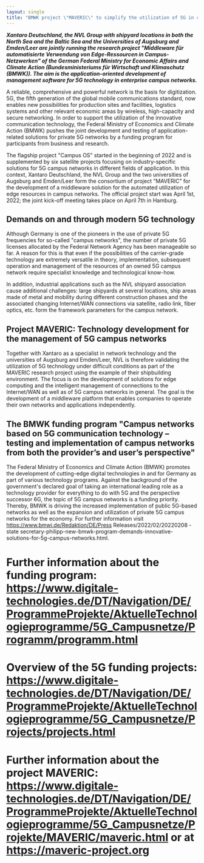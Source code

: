 ```yaml
---
layout: single
title: "BMWK project \"MAVERIC\" to simplify the utilization of 5G in corporate networks"
---
```


***Xantaro Deutschland, the NVL Group with shipyard locations in both the
North Sea and the Baltic Sea and the Universities of Augsburg and
Emden/Leer are jointly running the research project "Middleware für
automatisierte Verwendung von Edge-Ressourcen in Campus-Netzwerken" of
the German Federal Ministry for Economic Affairs and Climate Action
(Bundesministeriums für Wirtschaft und Klimaschutz (BMWK)). The aim is
the application-oriented development of management software for 5G
technology in enterprise campus networks.***

A reliable, comprehensive and powerful network is the basis for
digitization. 5G, the fifth generation of the global mobile
communications standard, now enables new possibilities for production
sites and facilities, logistics systems and other relevant economic
areas by wireless, high-capacity and secure networking. In order to
support the utilization of the innovative communication technology,
the Federal Ministry of Economics and Climate Action (BMWK) pushes the
joint development and testing of application-related solutions for
private 5G networks by a funding program for participants from
business and research.

The flagship project "Campus OS" started in the beginning of 2022 and
is supplemented by six satellite projects focusing on
industry-specific solutions for 5G campus networks in different fields
of application. In this context, Xantaro Deutschland, the NVL Group
and the two universities of Augsburg and Emden/Leer form the
consortium of project "MAVERIC" for the development of a middleware
solution for the automated utilization of edge resources in campus
networks. The official project start was April 1st, 2022; the joint
kick-off meeting takes place on April 7th in Hamburg.

## Demands on and through modern 5G technology

Although Germany is one of the pioneers in the use of private 5G
frequencies for so-called "campus networks", the number of private 5G
licenses allocated by the Federal Network Agency has been manageable
so far. A reason for this is that even if the possibilities of the
carrier-grade technology are extremely versatile in theory,
implementation, subsequent operation and management of the resources
of an owned 5G campus network require specialist knowledge and
technological know-how.

In addition, industrial applications such as the NVL shipyard
association cause additional challenges: large shipyards at several
locations, ship areas made of metal and mobility during different
construction phases and the associated changing Internet/WAN
connections via satellite, radio link, fiber optics, etc. form the
framework parameters for the campus network.


## Project MAVERIC: Technology development for the management of 5G campus networks

Together with Xantaro as a specialist in network technology and the
universities of Augsburg and Emden/Leer, NVL is therefore validating
the utilization of 5G technology under difficult conditions as part of
the MAVERIC research project using the example of their shipbuilding
environment. The focus is on the development of solutions for edge
computing and the intelligent management of connections to the
Internet/WAN as well as of 5G campus networks in general. The goal is
the development of a middleware platform that enables companies to
operate their own networks and applications independently.


## The BMWK funding program "Campus networks based on 5G communication technology – testing and implementation of campus networks from both the provider’s and user’s perspective"

The Federal Ministry of Economics and Climate Action (BMWK) promotes
the development of cutting-edge digital technologies in and for
Germany as part of various technology programs. Against the background
of the government's declared goal of taking an international leading
role as a technology provider for everything to do with 5G and the
perspective successor 6G, the topic of 5G campus networks is a funding
priority. Thereby, BMWK is driving the increased implementation of
public 5G-based networks as well as the expansion and utilization of
private 5G campus networks for the economy. For further information
visit https://www.bmwi.de/Redaktion/DE/Press Releases/2022/02/20220208
-state
secretary-philipp-new-bmwk-program-demands-innovative-solutions-for-5g-campus-networks.html.

 

# Further information about the funding program: https://www.digitale-technologies.de/DT/Navigation/DE/ProgrammeProjekte/AktuelleTechnologieprogramme/5G_Campusnetze/Programm/programm.html 
#	Overview of the 5G funding projects: https://www.digitale-technologies.de/DT/Navigation/DE/ProgrammeProjekte/AktuelleTechnologieprogramme/5G_Campusnetze/Projects/projects.html 
#	Further information about the project MAVERIC: https://www.digitale-technologies.de/DT/Navigation/DE/ProgrammeProjekte/AktuelleTechnologieprogramme/5G_Campusnetze/Projekte/MAVERIC/maveric.html or at https://maveric-project.org 





